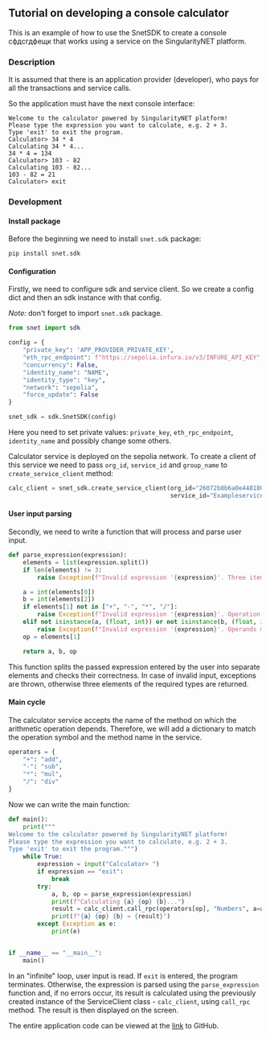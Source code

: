 ## Tutorial on developing a console calculator

This is an example of how to use the SnetSDK to create a console сфдсгдфещк that works using a service 
on the SingularityNET platform.

### Description

It is assumed that there is an application provider (developer), who pays for all the
transactions and service calls.

So the application must have the next console interface:

```commandline
Welcome to the calculator powered by SingularityNET platform!
Please type the expression you want to calculate, e.g. 2 + 3.
Type 'exit' to exit the program.
Calculator> 34 * 4 
Calculating 34 * 4...
34 * 4 = 134
Calculator> 103 - 82
Calculating 103 - 82...
103 - 82 = 21
Calculator> exit
```

### Development

#### Install package

Before the beginning we need to install `snet.sdk` package:

```commandline
pip install snet.sdk
```

#### Configuration

Firstly, we need to configure sdk and service client. So we create a config dict and then an sdk instance with
that config. 

_Note:_ don't forget to import `snet.sdk` package.

```python
from snet import sdk

config = {
    "private_key": 'APP_PROVIDER_PRIVATE_KEY',
    "eth_rpc_endpoint": f"https://sepolia.infura.io/v3/INFURE_API_KEY",
    "concurrency": False,
    "identity_name": "NAME",
    "identity_type": "key",
    "network": "sepolia",
    "force_update": False
}

snet_sdk = sdk.SnetSDK(config)
```

Here you need to set private values: `private_key`, `eth_rpc_endpoint`, `identity_name` and possibly change some others.

Calculator service is deployed on the sepolia network. To create a client of this service we need to pass `org_id`, 
`service_id` and `group_name` to `create_service_client` method:

```python
calc_client = snet_sdk.create_service_client(org_id="26072b8b6a0e448180f8c0e702ab6d2f",
                                             service_id="Exampleservice", group_name="default_group")
```

#### User input parsing

Secondly, we need to write a function that will process and parse user input. 

```python
def parse_expression(expression):
    elements = list(expression.split())
    if len(elements) != 3:
        raise Exception(f"Invalid expression '{expression}'. Three items required.")

    a = int(elements[0])
    b = int(elements[2])
    if elements[1] not in ["+", "-", "*", "/"]:
        raise Exception(f"Invalid expression '{expression}'. Operation must be '+' or '-' or '*' or '/'")
    elif not isinstance(a, (float, int)) or not isinstance(b, (float, int)):
        raise Exception(f"Invalid expression '{expression}'. Operands must be integers or floating point numbers.")
    op = elements[1]

    return a, b, op
```

This function splits the passed expression entered by the user into separate elements and checks their correctness. 
In case of invalid input, exceptions are thrown, otherwise three elements of the required types are returned.

#### Main cycle

The calculator service accepts the name of the method on which the arithmetic operation depends. Therefore, we will 
add a dictionary to match the operation symbol and the method name in the service.

```python
operators = {
    "+": "add",
    "-": "sub",
    "*": "mul",
    "/": "div"
}
```

Now we can write the main function:

```python
def main():
    print("""
Welcome to the calculator powered by SingularityNET platform!
Please type the expression you want to calculate, e.g. 2 + 3.
Type 'exit' to exit the program.""")
    while True:
        expression = input("Calculator> ")
        if expression == "exit":
            break
        try:
            a, b, op = parse_expression(expression)
            print(f"Calculating {a} {op} {b}...")
            result = calc_client.call_rpc(operators[op], "Numbers", a=a, b=b)
            print(f"{a} {op} {b} = {result}")
        except Exception as e:
            print(e)


if __name__ == "__main__":
    main()
```

In an "infinite" loop, user input is read. If `exit` is entered, the program terminates. Otherwise, the expression 
is parsed using the `parse_expression` function and, if no errors occur, its result is calculated using the previously 
created instance of the ServiceClient class - `calc_client`, using `call_rpc` method. The result is then displayed 
on the screen.

The entire application code can be viewed at the 
[link](https://github.com/Arondondon/snet-sdk-python/blob/depelopment-app-example/examples/calculator.py) to GitHub.

